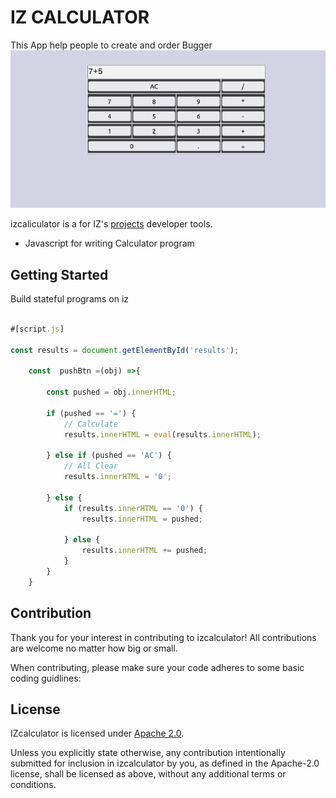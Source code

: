 # IZ CALCULATOR 

This App help people to create and order Bugger 
![Bugger Homepage](https://github.com/Angelus123/Simple-calculator/blob/main/asset/izcalculator.png)



izcaliculator is a  for IZ's [projects](https://izcalculator.herokuapp.com)  developer tools.

- Javascript for writing Calculator program


## Getting Started

Build stateful programs on iz

```javascript 

#[script.js]

const results = document.getElementById('results');

    const  pushBtn =(obj) =>{
         
        const pushed = obj.innerHTML;
         
        if (pushed == '=') {
            // Calculate
            results.innerHTML = eval(results.innerHTML);
             
        } else if (pushed == 'AC') {
            // All Clear
            results.innerHTML = '0';
             
        } else {
            if (results.innerHTML == '0') {
                results.innerHTML = pushed;
                 
            } else {
                results.innerHTML += pushed;   
            }
        }
    }
```

## Contribution

Thank you for your interest in contributing to izcalculator! All contributions are welcome no
matter how big or small. 

When contributing, please make sure your code adheres to some basic coding guidlines:



## License
IZcalculator is licensed under [Apache 2.0](./LICENSE).

Unless you explicitly state otherwise, any contribution intentionally submitted
for inclusion in izcalculator by you, as defined in the Apache-2.0 license, shall be
licensed as above, without any additional terms or conditions.
